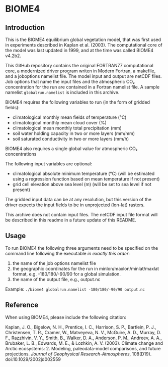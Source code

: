 # BIOME4

## Introduction

This is the BIOME4 equilibrium global vegetation model, that was first used in experiments described in Kaplan et al. (2003). The computational core of the model was last updated in 1999, and at the time was called BIOME4 v4.2b2. 

This GitHub repository contains the original FORTRAN77 computational core, a modernized driver program writen in Modern Fortran, a makefile, and a joboptions namelist file. The model input and output are netCDF files. Job options that name the input files and the atmospheric CO₂ concentration for the run are contained in a Fortran namelist file. A sample namelist `globalrun.namelist` is included in this archive. 

BIOME4 requires the following variables to run (in the form of gridded fields):
- climatological monthly mean fields of temperature (°C)
- climatological monthly mean cloud cover (%)
- climatological mean monthly total precipitation (mm)
- soil water holding capacity in two or more layers (mm/mm)
- soil saturated conductivity in two or more layers (mm/h)

BIOME4 also requires a single global value for atmospheric CO₂ concentrations

The following input variables are optional:
- climatological absolute minimum temperature (°C) (will be estimated using a regression function based on mean temperature if not present)
- grid cell elevation above sea level (m) (will be set to sea level if not present)

The gridded input data can be at any resolution, but this version of the driver expects the input fields to be in unprojected (lon-lat) rasters.

This archive does not contain input files. The netCDF input file format will be described in this readme in a future update of this README.

## Usage

To run BIOME4 the following three arguments need to be specified on the command line following the executable _in exactly this order_:

1) the name of the job options namelist file
2) the geographic coordinates for the run in minlon/maxlon/minlat/maxlat format, e.g. -180/180/-90/90 for a global simulation.
3) the name of the output file, e.g., output.nc
   
Example: `./biome4 globalrun.namelist -180/180/-90/90 output.nc`

## Reference

When using BIOME4, please include the following citation:

Kaplan, J. O., Bigelow, N. H., Prentice, I. C., Harrison, S. P., Bartlein, P. J., Christensen, T. R., Cramer, W., Matveyeva, N. V., McGuire, A. D., Murray, D. F., Razzhivin, V. Y., Smith, B., Walker, D. A., Anderson, P. M., Andreev, A. A., Brubaker, L. B., Edwards, M. E., & Lozhkin, A. V. (2003). Climate change and Arctic ecosystems: 2. Modeling, paleodata-model comparisons, and future projections. _Journal of Geophysical Research-Atmospheres_, 108(D19). doi:10.1029/2002jd002559
